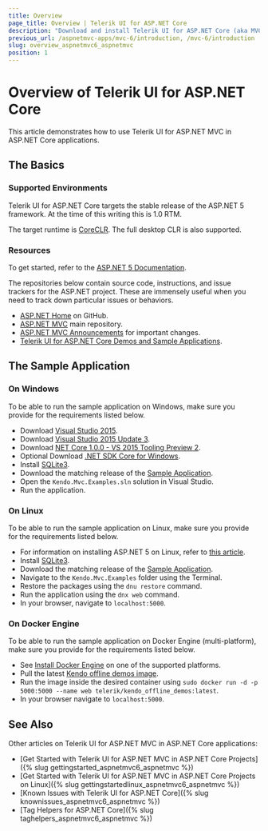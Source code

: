```yaml
---
title: Overview
page_title: Overview | Telerik UI for ASP.NET Core
description: "Download and install Telerik UI for ASP.NET Core (aka MVC 6 or ASP.NET Core MVC), and run the sample application."
previous_url: /aspnetmvc-apps/mvc-6/introduction, /mvc-6/introduction
slug: overview_aspnetmvc6_aspnetmvc
position: 1
---
```


# Overview of Telerik UI for ASP.NET Core

This article demonstrates how to use Telerik UI for ASP.NET MVC in ASP.NET Core applications.

## The Basics

### Supported Environments

Telerik UI for ASP.NET Core targets the stable release of the ASP.NET 5 framework. At the time of this writing this is 1.0 RTM.

The target runtime is [CoreCLR](https://github.com/dotnet/coreclr). The full desktop CLR is also supported.

### Resources

To get started, refer to the [ASP.NET 5 Documentation](http://docs.asp.net/en/latest/index.html).

The repositories below contain source code, instructions, and issue trackers for the ASP.NET project. These are immensely useful when you need to track down particular issues or behaviors.

- [ASP.NET Home](https://github.com/aspnet/home) on GitHub.
- [ASP.NET MVC](https://github.com/aspnet/Mvc) main repository.
- [ASP.NET MVC Announcements](https://github.com/aspnet/announcements/) for important changes.
- [Telerik UI for ASP.NET Core Demos and Sample Applications](http://demos.telerik.com/aspnet-core).

## The Sample Application

### On Windows

To be able to run the sample application on Windows, make sure you provide for the requirements listed below.

- Download [Visual Studio 2015](https://www.visualstudio.com/en-us/downloads/download-visual-studio-vs.aspx).
- Download [Visual Studio 2015 Update 3](https://www.visualstudio.com/en-us/news/releasenotes/vs2015-update3-vs).
- Download [NET Core 1.0.0 - VS 2015 Tooling Preview 2](https://www.microsoft.com/net/core#windows).
- Optional Download [.NET SDK Core for Windows](https://www.microsoft.com/net/core#windows).
- Install [SQLite3](http://mislav.net/rails/install-sqlite3/).
- Download the matching release of the [Sample Application](https://github.com/telerik/ui-for-aspnet-mvc-6-demos/releases).
- Open the `Kendo.Mvc.Examples.sln` solution in Visual Studio.
- Run the application.

### On Linux

To be able to run the sample application on Linux, make sure you provide for the requirements listed below.

- For information on installing ASP.NET 5 on Linux, refer to [this article](http://docs.asp.net/en/latest/getting-started/installing-on-linux.html).
- Install [SQLite3](http://mislav.net/rails/install-sqlite3/).
- Download the matching release of the [Sample Application](https://github.com/telerik/ui-for-aspnet-mvc-6-demos/releases).
- Navigate to the `Kendo.Mvc.Examples` folder using the Terminal.
- Restore the packages using the `dnu restore` command.
- Run the application using the `dnx web` command.
- In your browser, navigate to `localhost:5000`.

### On Docker Engine

To be able to run the sample application on Docker Engine (multi-platform), make sure you provide for the requirements listed below.

- See [Install Docker Engine](https://docs.docker.com/engine/installation/) on one of the supported platforms.
- Pull the latest [Kendo offline demos image](https://hub.docker.com/r/telerik/kendo_offline_demos/).
- Run the image inside the desired container using `sudo docker run -d -p 5000:5000 --name web telerik/kendo_offline_demos:latest`.
- In your browser navigate to `localhost:5000`.

## See Also

Other articles on Telerik UI for ASP.NET MVC in ASP.NET Core applications:

* [Get Started with Telerik UI for ASP.NET MVC in ASP.NET Core Projects]({% slug gettingstarted_aspnetmvc6_aspnetmvc %})
* [Get Started with Telerik UI for ASP.NET MVC in ASP.NET Core Projects on Linux]({% slug gettingstartedlinux_aspnetmvc6_aspnetmvc %})
* [Known Issues with Telerik UI for ASP.NET Core]({% slug knownissues_aspnetmvc6_aspnetmvc %})
* [Tag Helpers for ASP.NET Core]({% slug taghelpers_aspnetmvc6_aspnetmvc %})
